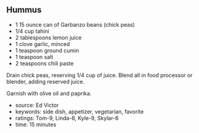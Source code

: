 Hummus
------

- 1 15 ounce can of Garbanzo beans (chick peas)
- 1/4 cup tahini
- 2 tablespoons lemon juice
- 1 clove garlic, minced
- 1 teaspoon ground cumin
- 1 teaspoon salt
- 2 teaspoons chili paste

Drain chick peas, reserving 1/4 cup of juice.  Blend all in food
processor or blender, adding reserved juice.

Garnish with olive oil and paprika.

- source: Ed Victor
- keywords: side dish, appetizer, vegetarian, favorite
- ratings: Tom-9, Linda-8, Kyle-9, Skylar-6
- time: 15 minutes
